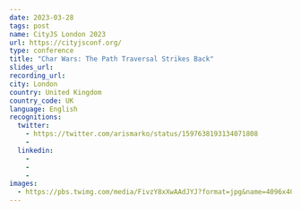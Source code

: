 ```yaml
---
date: 2023-03-28
tags: post
name: CityJS London 2023
url: https://cityjsconf.org/
type: conference
title: "Char Wars: The Path Traversal Strikes Back"
slides_url:
recording_url: 
city: London
country: United Kingdom
country_code: UK
language: English
recognitions:
  twitter:
    - https://twitter.com/arismarko/status/1597638193134071808
    - 
  linkedin:
    - 
    - 
    - 
images:
  - https://pbs.twimg.com/media/FivzY8xXwAAdJYJ?format=jpg&name=4096x4096
---
```

